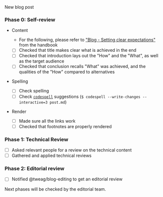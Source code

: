 New blog post

### Phase 0: Self-review

- Content

  - For the following, please refer to ["Blog - Setting clear expectations"](https://meta.tweag.io/handbook/blog/#setting-clear-expectations) from the handbook

  - [ ] Checked that title makes clear what is achieved in the end
  - [ ] Checked that introduction lays out the "How" and the "What", as well as the target audience
  - [ ] Checked that conclusion recalls "What" was achieved, and the qualities of the "How" compared to alternatives

- Spelling
  - [ ] Check spelling
  - [ ] Check [`codespell`](https://github.com/codespell-project/codespell) suggestions
        (`$ codespell --write-changes --interactive=3 post.md`)
- Render
  - [ ] Made sure all the links work
  - [ ] Checked that footnotes are properly rendered

### Phase 1: Technical Review

- [ ] Asked relevant people for a review on the technical content
- [ ] Gathered and applied technical reviews

### Phase 2: Editorial review

- [ ] Notified @tweag/blog-editing to get an editorial review

Next phases will be checked by the editorial team.
